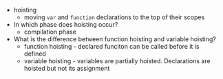 - hoisting 
  - moving `var` and `function` declarations to the top of their scopes 
- In which phase does hoisting occur?
  - compilation phase 
- What is the difference between function hoisting and variable hoisting?
  - function hoisting - declared funciton can be called before it is defined
  - variable hoisting - variables are partially hoisted. Declarations are hoisted but not its assignment 